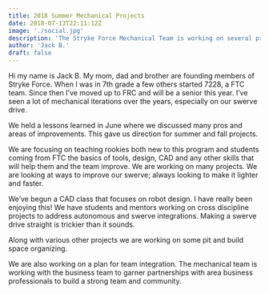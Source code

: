 ```yaml
---
title: 2018 Summer Mechanical Projects
date: 2018-07-13T22:11:12Z
image: './social.jpg'
description: 'The Stryke Force Mechanical Team is working on several projects this summer.'
author: 'Jack B.'
draft: false
---
```


Hi my name is Jack B. My mom, dad and brother are founding members of Stryke Force. When I was in 7th grade a few others started 7228, a FTC team. Since then I’ve moved up to FRC and will be a senior this year. I’ve seen a lot of mechanical iterations over the years, especially on our swerve drive.

<!--more-->

We held a lessons learned in June where we discussed many pros and areas of improvements. This gave us direction for summer and fall projects.

We are focusing on teaching rookies both new to this program and students coming from FTC the basics of tools, design, CAD and any other skills that will help them and the team improve. We are working on many projects. We are looking at ways to improve our swerve; always looking to make it lighter and faster.

We’ve begun a CAD class that focuses on robot design. I have really been enjoying this!
We have students and mentors working on cross discipline projects to address autonomous and swerve integrations. Making a swerve drive straight is trickier than it sounds.

Along with various other projects we are working on some pit and build space organizing.

We are also working on a plan for team integration. The mechanical team is working with the business team to garner partnerships with area business professionals to build a strong team and community.
